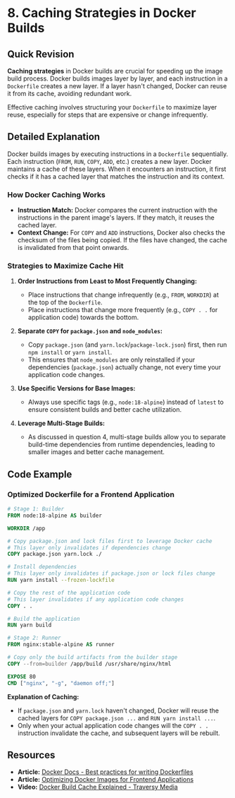 
# 8. Caching Strategies in Docker Builds

## Quick Revision

**Caching strategies** in Docker builds are crucial for speeding up the image build process. Docker builds images layer by layer, and each instruction in a `Dockerfile` creates a new layer. If a layer hasn't changed, Docker can reuse it from its cache, avoiding redundant work.

Effective caching involves structuring your `Dockerfile` to maximize layer reuse, especially for steps that are expensive or change infrequently.

## Detailed Explanation

Docker builds images by executing instructions in a `Dockerfile` sequentially. Each instruction (`FROM`, `RUN`, `COPY`, `ADD`, etc.) creates a new layer. Docker maintains a cache of these layers. When it encounters an instruction, it first checks if it has a cached layer that matches the instruction and its context.

### How Docker Caching Works

*   **Instruction Match:** Docker compares the current instruction with the instructions in the parent image's layers. If they match, it reuses the cached layer.
*   **Context Change:** For `COPY` and `ADD` instructions, Docker also checks the checksum of the files being copied. If the files have changed, the cache is invalidated from that point onwards.

### Strategies to Maximize Cache Hit

1.  **Order Instructions from Least to Most Frequently Changing:**
    *   Place instructions that change infrequently (e.g., `FROM`, `WORKDIR`) at the top of the `Dockerfile`.
    *   Place instructions that change more frequently (e.g., `COPY . .` for application code) towards the bottom.

2.  **Separate `COPY` for `package.json` and `node_modules`:**
    *   Copy `package.json` (and `yarn.lock`/`package-lock.json`) first, then run `npm install` or `yarn install`.
    *   This ensures that `node_modules` are only reinstalled if your dependencies (`package.json`) actually change, not every time your application code changes.

3.  **Use Specific Versions for Base Images:**
    *   Always use specific tags (e.g., `node:18-alpine`) instead of `latest` to ensure consistent builds and better cache utilization.

4.  **Leverage Multi-Stage Builds:**
    *   As discussed in question 4, multi-stage builds allow you to separate build-time dependencies from runtime dependencies, leading to smaller images and better cache management.

## Code Example

### Optimized Dockerfile for a Frontend Application

```dockerfile
# Stage 1: Builder
FROM node:18-alpine AS builder

WORKDIR /app

# Copy package.json and lock files first to leverage Docker cache
# This layer only invalidates if dependencies change
COPY package.json yarn.lock ./

# Install dependencies
# This layer only invalidates if package.json or lock files change
RUN yarn install --frozen-lockfile

# Copy the rest of the application code
# This layer invalidates if any application code changes
COPY . .

# Build the application
RUN yarn build

# Stage 2: Runner
FROM nginx:stable-alpine AS runner

# Copy only the build artifacts from the builder stage
COPY --from=builder /app/build /usr/share/nginx/html

EXPOSE 80
CMD ["nginx", "-g", "daemon off;"]
```

**Explanation of Caching:**

*   If `package.json` and `yarn.lock` haven't changed, Docker will reuse the cached layers for `COPY package.json ...` and `RUN yarn install ...`.
*   Only when your actual application code changes will the `COPY . .` instruction invalidate the cache, and subsequent layers will be rebuilt.

## Resources

*   **Article:** [Docker Docs - Best practices for writing Dockerfiles](https://docs.docker.com/develop/develop-images/dockerfile_best-practices/)
*   **Article:** [Optimizing Docker Images for Frontend Applications](https://www.freecodecamp.org/news/optimizing-docker-images-for-frontend-applications/)
*   **Video:** [Docker Build Cache Explained - Traversy Media](https://www.youtube.com/watch?v=static-relative-absolute-fixed-sticky)
